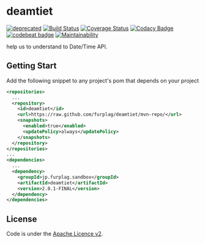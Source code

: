 # deamtiet
[![deprecated](https://img.shields.io/badge/deprecated-integrated%20as%20a%20part%20of%20Relic-red.svg)](https://github.com/furplag/relic)
[![Build Status](https://travis-ci.org/furplag/deamtiet.svg?branch=master)](https://travis-ci.org/furplag/deamtiet)
[![Coverage Status](https://coveralls.io/repos/github/furplag/deamtiet/badge.svg?branch=master)](https://coveralls.io/github/furplag/deamtiet?branch=master)
[![Codacy Badge](https://api.codacy.com/project/badge/Grade/8781854d4e3749f191534807cf439b73)](https://www.codacy.com/app/furplag/deamtiet?utm_source=github.com&amp;utm_medium=referral&amp;utm_content=furplag/deamtiet&amp;utm_campaign=Badge_Grade)
[![codebeat badge](https://codebeat.co/badges/6968e429-1aae-464e-aba1-f2f6188d8be5)](https://codebeat.co/projects/github-com-furplag-deamtiet-master)
[![Maintainability](https://api.codeclimate.com/v1/badges/493de3dfa357cfe5507f/maintainability)](https://codeclimate.com/github/furplag/deamtiet/maintainability)

help us to understand to Date/Time API.

## Getting Start
Add the following snippet to any project's pom that depends on your project
```xml
<repositories>
  ...
  <repository>
    <id>deamtiet</id>
    <url>https://raw.github.com/furplag/deamtiet/mvn-repo/</url>
    <snapshots>
      <enabled>true</enabled>
      <updatePolicy>always</updatePolicy>
    </snapshots>
  </repository>
</repositories>
...
<dependencies>
  ...
  <dependency>
    <groupId>jp.furplag.sandbox</groupId>
    <artifactId>deamtiet</artifactId>
    <version>2.0.1-FINAL</version>
  </dependency>
</dependencies>
```

## License
Code is under the [Apache Licence v2](LICENCE).

